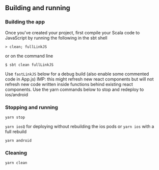 ## Building and running

### Building the app
Once you've created your project, first compile your Scala code to JavaScript by running the following in the sbt shell
```
> clean; fullLinkJS
```
or on the command line
```
$ sbt clean fullLinkJS
```
Use `fastLinkJS` below for a debug build (also enable some commented code in App.js)
IMP: this might refresh new react components but will not refresh new code written inside functions 
behind existing react components. Use the yarn commands below to stop and redeploy to ios/android 

### Stopping and running
`yarn stop`

`yarn iosQ` for deploying without rebuilding the ios pods or `yarn ios` with a full rebuild

`yarn android`

### Cleaning
`yarn clean`
